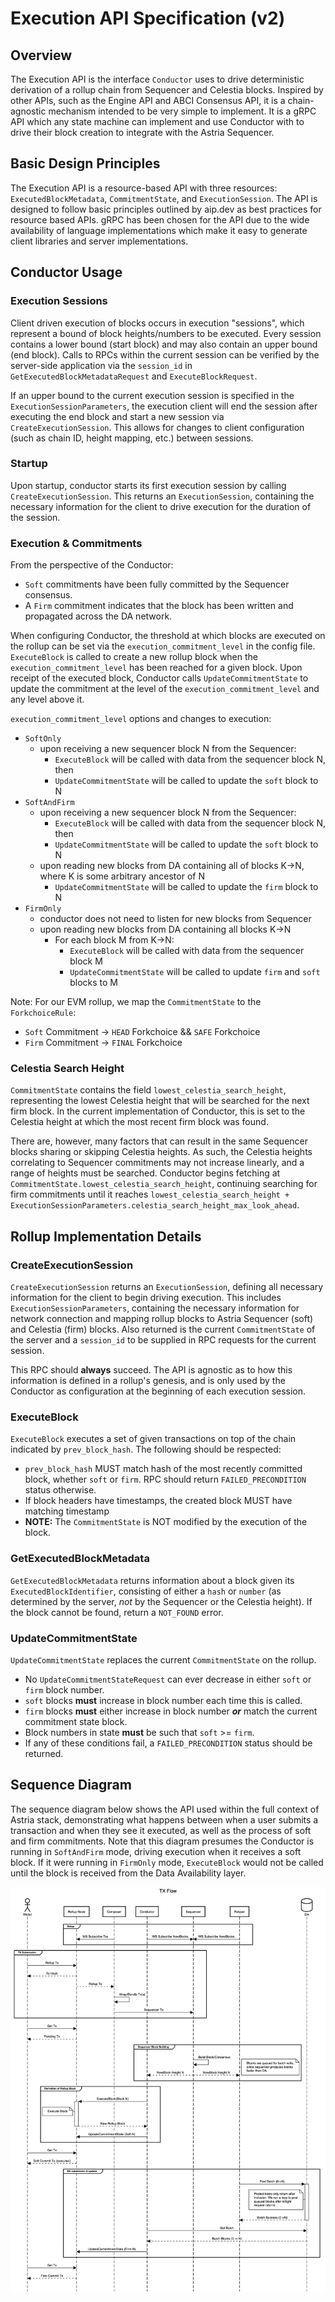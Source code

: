 # Execution API Specification (v2)

## Overview

The Execution API is the interface `Conductor` uses to drive deterministic derivation
of a rollup chain from Sequencer and Celestia blocks. Inspired by other APIs, such
as the Engine API and ABCI Consensus API, it is a chain-agnostic mechanism intended
to be very simple to implement. It is a gRPC API which any state machine can implement
and use Conductor with to drive their block creation to integrate with the Astria
Sequencer.

## Basic Design Principles

The Execution API is a resource-based API with three resources: `ExecutedBlockMetadata`,
`CommitmentState`, and `ExecutionSession`. The API is designed to follow basic
principles outlined by aip.dev as best practices for resource based APIs. gRPC
has been chosen for the API due to the wide availability of language implementations
which make it easy to generate client libraries and server implementations.  

## Conductor Usage

### Execution Sessions

Client driven execution of blocks occurs in execution "sessions", which represent
a bound of block heights/numbers to be executed. Every session contains a lower
bound (start block) and may also contain an upper bound (end block). Calls to RPCs
within the current session can be verified by the server-side application via the
`session_id` in `GetExecutedBlockMetadataRequest` and `ExecuteBlockRequest`.

If an upper bound to the current execution session is specified in the `ExecutionSessionParameters`,
the execution client will end the session after executing the end block and start
a new session via `CreateExecutionSession`. This allows for changes to client configuration
(such as chain ID, height mapping, etc.) between sessions.

### Startup

Upon startup, conductor starts its first execution session by calling `CreateExecutionSession`.
This returns an `ExecutionSession`, containing the necessary information for the
client to drive execution for the duration of the session.

### Execution & Commitments

From the perspective of the Conductor:

- `Soft` commitments have been fully committed by the Sequencer consensus.
- A `Firm` commitment indicates that the block has been written and propagated
  across the DA network.

When configuring Conductor, the threshold at which blocks are executed on the rollup
can be set via the `execution_commitment_level` in the config file. `ExecuteBlock`
is called to create a new rollup block when the `execution_commitment_level` has
been reached for a given block. Upon receipt of the executed block, Conductor calls
`UpdateCommitmentState` to update the commitment at the level of the
`execution_commitment_level` and any level above it.

`execution_commitment_level` options and changes to execution:

- `SoftOnly`
  - upon receiving a new sequencer block N from the Sequencer:
    - `ExecuteBlock` will be called with data from the sequencer block N, then
    - `UpdateCommitmentState` will be called to update the `soft` block to N
- `SoftAndFirm`
  - upon receiving a new sequencer block N from the Sequencer:
    - `ExecuteBlock` will be called with data from the sequencer block N, then
    - `UpdateCommitmentState` will be called to update the `soft` block to N
  - upon reading new blocks from DA containing all of blocks K->N, where K is
    some arbitrary ancestor of N
    - `UpdateCommitmentState` will be called to update the `firm` block to N
- `FirmOnly`
  - conductor does not need to listen for new blocks from Sequencer
  - upon reading new blocks from DA containing all blocks K->N
    - For each block M from K->N:
      - `ExecuteBlock` will be called with data from the sequencer block M
      - `UpdateCommitmentState` will be called to update `firm` and `soft` blocks
        to M

Note: For our EVM rollup, we map the `CommitmentState` to the `ForkchoiceRule`:

- `Soft` Commitment -> `HEAD` Forkchoice && `SAFE` Forkchoice
- `Firm` Commitment -> `FINAL` Forkchoice

### Celestia Search Height

`CommitmentState` contains the field `lowest_celestia_search_height`, representing
the lowest Celestia height that will be searched for the next firm block. In the
current implementation of Conductor, this is set to the Celestia height at which
the most recent firm block was found.

There are, however, many factors that can result in the same Sequencer blocks sharing
or skipping Celestia heights. As such, the Celestia heights correlating to Sequencer
commitments may not increase linearly, and a range of heights must be searched.
Conductor begins fetching at `CommitmentState.lowest_celestia_search_height`, continuing
searching for firm commitments until it reaches `lowest_celestia_search_height +
ExecutionSessionParameters.celestia_search_height_max_look_ahead`.

## Rollup Implementation Details

### CreateExecutionSession

`CreateExecutionSession` returns an `ExecutionSession`, defining all necessary information
for the client to begin driving execution. This includes `ExecutionSessionParameters`,
containing the necessary information for network connection and mapping rollup blocks
to Astria Sequencer (soft) and Celestia (firm) blocks. Also returned is the current
`CommitmentState` of the server and a `session_id` to be supplied in RPC requests
for the current session.

This RPC should **always** succeed. The API is agnostic as
to how this information is defined in a rollup's genesis, and is only used by the
Conductor as configuration at the beginning of each execution session.

### ExecuteBlock

`ExecuteBlock` executes a set of given transactions on top of the chain
indicated by `prev_block_hash`. The following should be respected:

- `prev_block_hash` MUST match hash of the most recently committed block, whether
  `soft` or `firm`. RPC should return `FAILED_PRECONDITION` status otherwise.
- If block headers have timestamps, the created block MUST have matching timestamp
- **NOTE:** The `CommitmentState` is NOT modified by the execution of the block.

### GetExecutedBlockMetadata

`GetExecutedBlockMetadata` returns information about a block given its `ExecutedBlockIdentifier`,
consisting of either a `hash` or `number` (as determined by the server, *not* by
the Sequencer or the Celestia height). If the block cannot be found, return a `NOT_FOUND`
error.

### UpdateCommitmentState

`UpdateCommitmentState` replaces the current `CommitmentState` on the rollup.

- No `UpdateCommitmentStateRequest` can ever decrease in either `soft` or `firm`
  block number.
- `soft` blocks **must** increase in block number each time this is called.
- `firm` blocks **must** either increase in block number ***or*** match the current
  commitment state block.
- Block numbers in state **must** be such that  `soft` >= `firm`.
- If any of these conditions fail, a `FAILED_PRECONDITION` status should be returned.

## Sequence Diagram

The sequence diagram below shows the API used within the full context of Astria
stack, demonstrating what happens between when a user submits a transaction and
when they see it executed, as well as the process of soft and firm commitments.
Note that this diagram presumes the Conductor is running in `SoftAndFirm` mode,
driving execution when it receives a soft block. If it were running in `FirmOnly`
mode, `ExecuteBlock` would not be called until the block is received from the
Data Availability layer.

![image](assets/execution_api_sequence.png)
